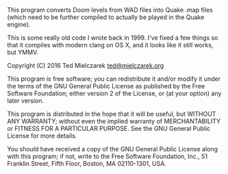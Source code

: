 This program converts Doom levels from WAD files into Quake .map files (which need to be further compiled to actually be played in the Quake engine).

This is some really old code I wrote back in 1999. I've fixed a few things so that it compiles with modern clang on OS X, and it looks like it still works, but YMMV.

Copyright (C) 2016 Ted Mielczarek <ted@mielczarek.org>

This program is free software; you can redistribute it and/or
modify it under the terms of the GNU General Public License
as published by the Free Software Foundation; either version 2
of the License, or (at your option) any later version.

This program is distributed in the hope that it will be useful,
but WITHOUT ANY WARRANTY; without even the implied warranty of
MERCHANTABILITY or FITNESS FOR A PARTICULAR PURPOSE.  See the
GNU General Public License for more details.

You should have received a copy of the GNU General Public License
along with this program; if not, write to the Free Software
Foundation, Inc., 51 Franklin Street, Fifth Floor, Boston, MA  02110-1301, USA.
